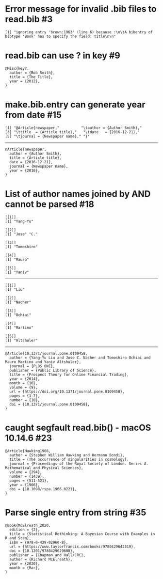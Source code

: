 # Error message for invalid .bib files to read.bib #3

    [1] "ignoring entry 'brown:1963' (line 6) because :\n\tA bibentry of bibtype 'Book' has to specify the field: title\n\n"

# read.bib can use ? in key #9

    @Misc{key?,
      author = {Bob Smith},
      title = {The Title},
      year = {2012},
    }

# make.bib.entry can generate year from date #15

    [1] "@Article{newspaper,"          "\tauthor = {Author Smith},"   
    [3] "\ttitle  = {Article title},"   "\tdate   = {2016-12-21},"     
    [5] "\tjournal = {Newspaper name}," "}"                           

---

    @Article{newspaper,
      author = {Author Smith},
      title = {Article title},
      date = {2016-12-21},
      journal = {Newspaper name},
      year = {2016},
    }

# List of author names joined by AND cannot be parsed #18

    [[1]]
    [1] "Yang-Yu"
    
    [[2]]
    [1] "Jose" "C."  
    
    [[3]]
    [1] "Tomoshiro"
    
    [[4]]
    [1] "Mauro"
    
    [[5]]
    [1] "Yaniv"
    

---

    [[1]]
    [1] "Liu"
    
    [[2]]
    [1] "Nacher"
    
    [[3]]
    [1] "Ochiai"
    
    [[4]]
    [1] "Martino"
    
    [[5]]
    [1] "Altshuler"
    

---

    @Article{10.1371/journal.pone.0109458,
      author = {Yang-Yu Liu and Jose C. Nacher and Tomoshiro Ochiai and Mauro Martino and Yaniv Altshuler},
      journal = {PLOS ONE},
      publisher = {Public Library of Science},
      title = {Prospect Theory for Online Financial Trading},
      year = {2014},
      month = {10},
      volume = {9},
      url = {https://doi.org/10.1371/journal.pone.0109458},
      pages = {1-7},
      number = {10},
      doi = {10.1371/journal.pone.0109458},
    }

# caught segfault read.bib() - macOS 10.14.6 #23

    @Article{Hawking1966,
      author = {Stephen William Hawking and Hermann Bondi},
      title = {The occurrence of singularities in cosmology},
      journal = {Proceedings of the Royal Society of London. Series A. Mathematical and Physical Sciences},
      volume = {294},
      number = {1439},
      pages = {511-521},
      year = {1966},
      doi = {10.1098/rspa.1966.0221},
    }

# Parse single entry from string #35

    @Book{McElreath_2020,
      edition = {2},
      title = {Statistical Rethinking: A Bayesian Course with Examples in R and Stan},
      isbn = {978-0-429-02960-8},
      url = {https://www.taylorfrancis.com/books/9780429642319},
      doi = {10.1201/9780429029608},
      publisher = {Chapman and Hall/CRC},
      author = {Richard McElreath},
      year = {2020},
      month = {Mar},
    }

